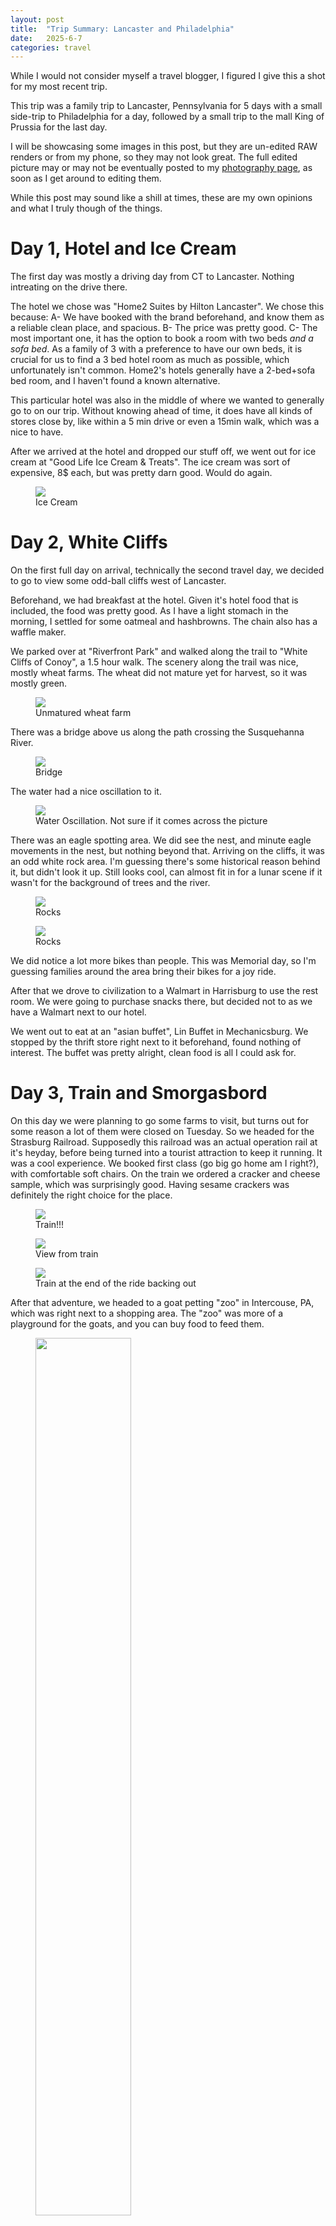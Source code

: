 ```yaml
---
layout: post
title:  "Trip Summary: Lancaster and Philadelphia"
date:   2025-6-7
categories: travel
---
```


While I would not consider myself a travel blogger, I figured I give this a shot for my most recent trip.

This trip was a family trip to Lancaster, Pennsylvania for 5 days with a small side-trip to Philadelphia for a day, followed by a small trip to the mall King of Prussia for the last day.

I will be showcasing some images in this post, but they are un-edited RAW renders or from my phone, so they may not look great. The full edited picture may or may not be eventually posted to my [photography page](photo.electro707.com), as soon as I get around to editing them.

While this post may sound like a shill at times, these are my own opinions and what I truly though of the things.

# Day 1, Hotel and Ice Cream

The first day was mostly a driving day from CT to Lancaster. Nothing intreating on the drive there.

The hotel we chose was "Home2 Suites by Hilton Lancaster". We chose this because:
A- We have booked with the brand beforehand, and know them as a reliable clean place, and spacious.
B- The price was pretty good.
C- The most important one, it has the option to book a room with two beds *and a sofa bed*. As a family of 3 with a preference to have our own beds, it is crucial for us to find a 3 bed hotel room as much as possible, which unfortunately isn't common. Home2's hotels generally have a 2-bed+sofa bed room, and I haven't found a known alternative.

This particular hotel was also in the middle of where we wanted to generally go to on our trip.
Without knowing ahead of time, it does have all kinds of stores close by, like within a 5 min drive or even a 15min walk, which was a nice to have.

After we arrived at the hotel and dropped our stuff off, we went out for ice cream at "Good Life Ice Cream & Treats". The ice cream was sort of expensive, 8$ each, but was pretty darn good. Would do again.

<figure>
<img src="{{site.url}}/assets/blog_pics/2025-06-07-travel-lancaster/IMG_8194.JPEG" class="image_center">
<figcaption>Ice Cream</figcaption>
</figure>

# Day 2, White Cliffs

On the first full day on arrival, technically the second travel day, we decided to go to view some odd-ball cliffs west of Lancaster.

Beforehand, we had breakfast at the hotel. Given it's hotel food that is included, the food was pretty good. As I have a light stomach in the morning, I settled for some oatmeal and hashbrowns. The chain also has a waffle maker.

We parked over at "Riverfront Park" and walked along the trail to "White Cliffs of Conoy", a 1.5 hour walk. The scenery along the trail was nice, mostly wheat farms. The wheat did not mature yet for harvest, so it was mostly green.
<figure>
<img src="{{site.url}}/assets/blog_pics/2025-06-07-travel-lancaster/DSC9233.jpg" class="image_center">
<figcaption>Unmatured wheat farm</figcaption>
</figure>

There was a bridge above us along the path crossing the Susquehanna River.
<figure>
<img src="{{site.url}}/assets/blog_pics/2025-06-07-travel-lancaster/DSC9082.jpg" class="image_center">
<figcaption>Bridge</figcaption>
</figure>
The water had a nice oscillation to it.
<figure>
<img src="{{site.url}}/assets/blog_pics/2025-06-07-travel-lancaster/IMG_8011.HEIC.jpg" class="image_center">
<figcaption>Water Oscillation. Not sure if it comes across the picture</figcaption>
</figure>
There was an eagle spotting area. We did see the nest, and minute eagle movements in the nest, but nothing beyond that.
Arriving on the cliffs, it was an odd white rock area. I'm guessing there's some historical reason behind it, but didn't look it up. Still looks cool, can almost fit in for a lunar scene if it wasn't for the background of trees and the river.
<figure>
<img src="{{site.url}}/assets/blog_pics/2025-06-07-travel-lancaster/DSC9108.jpg" class="image_center">
<figcaption>Rocks</figcaption>
</figure>
<figure>
<img src="{{site.url}}/assets/blog_pics/2025-06-07-travel-lancaster/DSC9202.jpg" class="image_center">
<figcaption>Rocks</figcaption>
</figure>
We did notice a lot more bikes than people. This was Memorial day, so I'm guessing families around the area bring their bikes for a joy ride.

After that we drove to civilization to a Walmart in Harrisburg to use the rest room. We were going to purchase snacks there, but decided not to as we have a Walmart next to our hotel.

We went out to eat at an "asian buffet", Lin Buffet in Mechanicsburg. We stopped by the thrift store right next to it beforehand, found nothing of interest. The buffet was pretty alright, clean food is all I could ask for.

# Day 3, Train and Smorgasbord

On this day we were planning to go some farms to visit, but turns out for some reason a lot of them were closed on Tuesday. So we headed for the Strasburg Railroad. Supposedly this railroad was an actual operation rail at it's heyday, before being turned into a tourist attraction to keep it running. It was a cool experience. We booked first class (go big go home am I right?), with comfortable soft chairs.
On the train we ordered a cracker and cheese sample, which was surprisingly good. Having sesame crackers was definitely the right choice for the place.
<figure>
<img src="{{site.url}}/assets/blog_pics/2025-06-07-travel-lancaster/DSC9242.jpg" class="image_center">
<figcaption>Train!!!</figcaption>
</figure>

<figure>
<img src="{{site.url}}/assets/blog_pics/2025-06-07-travel-lancaster/DSC9278.jpg" class="image_center">
<figcaption>View from train</figcaption>
</figure>

<figure>
<img src="{{site.url}}/assets/blog_pics/2025-06-07-travel-lancaster/DSC9310.jpg" class="image_center">
<figcaption>Train at the end of the ride backing out</figcaption>
</figure>


After that adventure, we headed to a goat petting "zoo" in Intercouse, PA, which was right next to a shopping area. The "zoo" was more of a playground for the goats, and you can buy food to feed them.

<figure>
<img src="{{site.url}}/assets/blog_pics/2025-06-07-travel-lancaster/DSC9332.jpg" class="image_center" style="width: 60%;">
<figcaption>Goat</figcaption>
</figure>


One of goats tried to grab unto one of my family member's bright colored clothing, and it accidentally bit them a bit. Nothing too severe, but something to remember the place by.
The shops nearby were nice. We didn't get any food from them as we already knew where we wanted to eat, but I did buy this cute bird from one of the shop. Still made in China...of course
<TODO: IMAGE>

Speaking of food, we planned it ahead of them, and thus headed down to the Shady Maple Smorgasbord. Supposedly the biggest buffet in the country.
It was sort of expensive, at 30$ per head, but the food was excellent. There was less food variety than we expected given its size, but I would rather have less variety for higher quality food, which this was.
They did have a lot of desert cakes, so definitely leave room for treats if you arrive there.
I did like that they built in a 12% service fee on entry (oh yeah you pay on entry), and no further tips are requested as written in the table slip you get. I like this, more places should adopt this.

The Smorgasbord also had a pretty large shop right below the buffet. Interesting that they sold these 3d printed trinkets for 8$ each if I recall correctly. Talk about overpriced!
<figure>
<img src="{{site.url}}/assets/blog_pics/2025-06-07-travel-lancaster/IMG_8029.HEIC.jpg" class="image_center" style="width: 50%;">
<figcaption>Overpriced 3D printed things</figcaption>
</figure>

On the drive home I noticed and stopped by a RadioShack. I did not know physical store were still in existence. This one had two full-size traffic light on the outside as well as a vertical antenna laying around. Unfortunately it was closed, so I could not visit.

<figure>
<img src="{{site.url}}/assets/blog_pics/2025-06-07-travel-lancaster/IMG_8030.HEIC.jpg" class="image_center">
<figcaption>Radioshack</figcaption>
</figure>
<figure>
<img src="{{site.url}}/assets/blog_pics/2025-06-07-travel-lancaster/IMG_8032.HEIC.jpg" class="image_center" style="width: 50%;">
<figcaption>Antenna on the outside. Potential future installation?</figcaption>
</figure>

# Day 4, Cave and Hershey

What did the 4th day bring us? Rain!
It wasn't a lot, but enough where we didn't want to do any outdoor activities.

We drove north around Hershey. Before stopping by the city through, we went to the nearby Indian Echo Caverns. This was ~24$ per head for a 45 min tour guide, but I would say it is justified. The guide personal nicely explained the history about the cave and how caves in general form their structure. Something to do with water droplets allowing rocks to form downwards as well as upwards, at a rate of like 1in per century.
This cave is also where the "Pennsylvania Hermit" resided in their later years of life.
This cave was supposedly bough by a person in the 1900's and work was done to add steps and gravel to allow tours similar to the one we went to. Unfortunately the Great Depression hit, so tourism died in the cave. The person who owned it sold it to a family in the 1940's, who slightly remodeled it (added power for lights I think), opened it for tours, and kept it since then. The tour guide told us they worked for the granddaughter for the second owner who bough the cave.

<figure>
<img src="{{site.url}}/assets/blog_pics/2025-06-07-travel-lancaster/DSC9368.jpg" class="image_center">
<figcaption>Cave</figcaption>
</figure>
<figure>5avel-lancaster/DSC9354.jpg" class="image_center">
<figcaption>Lammas!</figcaption>
</figure>

After that nice cave tour, we headed to Hershey city. Yes it is true, the light fixtures are shaped like Kisses in the city.
We knew we did not want to go the Park (we aren't big amusement park fans), so after some driving we stumbled around the free Hershey World, which did have an entrance to the park. Something to keep in mind is parking is free...for 3 hours, in which after that 60$ is charged. I don't think anyone not going to the park or stadium would spend more than 3 hours here, but something to keep in mind.
Hershey World was just a store-front for their chocolates, but it did have a "ride" where they go through and explain how chocolate is made. I'm sure it's all happy and jolly while details like potential slave labor is pushed under the rug.

Something about this park as a whole, and noticeable in the "ride", is their 3d mascots are absolutely cursed. I mean look at this!

<figure>
<img src="{{site.url}}/assets/blog_pics/2025-06-07-travel-lancaster/IMG_8036.HEIC.jpg" class="image_center">
<figcaption>Abomination</figcaption>
</figure>

These mascots are also posted around the city in light post. Somebody should just re-do them.

Hershey World sold chocolate, and not just regular ones. There were a lot of odd-ball chocolates I have not seen beforehand, like PB&J Reeses, cotton candy Hershey, lemon KitKats, and more odd-balls. They also sold supposedly the world's largest hershey bar, which we did not buy as we'll have to transport it home, and did not want it to melt on the way. Plus I don't think I can stomach that much chocolate.

<figure>
<img src="{{site.url}}/assets/blog_pics/2025-06-07-travel-lancaster/IMG_8038.HEIC.jpg" class="image_center">
<figcaption>World's largest chocolate, with Duck!</figcaption>
</figure>

They did have a restaurant thing nearby, we walked in and that's about it.

For dinner, as we were full of buffet from the past two days, we decided on something light. We eventually decided on Mod Pizza, which was next to the hotel (another hotel bonus). This pizza chain was sort of a Subway for pizza, where you can pick toping and they would make it in front of you. The pizza was pretty good for a chain, the dough seems to be hand-made and pressed on the spot, and you can see the pizza pushed in and out of the oven for cooking. The pizza also tasted pretty good, not New Haven tier, but pretty good for cheap pizza.

# Day 5, Farms

On the 5th day, we wanted to visit farms. We first stopped by Old Windmill Farm, but this was closed on that day. Our luck!
We also tried the nearby Cherry Crest farm, but this was closed off due to a private event. We didn't really care that much about this farm, as it seemed like borderline tourist trappy with their 50$ price tag to pet a fluffy cow on top of admission. I don't know how the locals feel about it.

We stopped by the Toy Train museum. This was a showcase of historic model trains as well as some built sets. I'm not that much of a train enthusiast (yet!), but was cool nevertheless. I never realized how large an O gauge was until I saw it in person. For now I'll stick to my N gauge at home....

<figure>
<img src="{{site.url}}/assets/blog_pics/2025-06-07-travel-lancaster/IMG_8051.HEIC.jpg" class="image_center">
<figcaption>Part of one of the many sets made</figcaption>
</figure>


After that, we were sort of lost as to what to do, so we drive around a bit to admire the landscape. For someone in the north-east, seeing relatively flat farmland was pretty neat.

After that small driving adventure, we drove to Stoudtburg Village. This was a nice village area, but the shops seemed closed on that day. Our luck again! It was still a nice walkthrough.
We went inside a thrift store, where I bough some chap-stick; the store had a artisan section. Seems made from a local business, so if it works well for me I might just get some more.
I would love to live here, with the small housing and the community and nearby shops, and there was a house for sale!

<figure>
<img src="{{site.url}}/assets/blog_pics/2025-06-07-travel-lancaster/DSC9510.jpg" class="image_center">
<figcaption>Cool village area</figcaption>
</figure>
<figure>
<img src="{{site.url}}/assets/blog_pics/2025-06-07-travel-lancaster/DSC9514.jpg" class="image_center">
<figcaption>Cool village area</figcaption>
</figure>

After that we drove to September farm. But before that, we stumbled across and made a stop for some park I cannot remember it's name. This one was a nice walkthrough, we saw some people fishing on the river.

<figure>
<img src="{{site.url}}/assets/blog_pics/2025-06-07-travel-lancaster/DSC9520.jpg" class="image_center">
<figcaption>Nice Park</figcaption>
</figure>
<figure>
<img src="{{site.url}}/assets/blog_pics/2025-06-07-travel-lancaster/DSC9552.jpg" class="image_center">
<figcaption>Bridge in park</figcaption>
</figure>

Continuing to September Farm, this was a shop more than a farm-farm. We got some small stuff, including their jam (tasted pretty good when I used it after the trip), a whoopie pie, and a sugar cookie.
The pie was surprisingly light on the stomach, especially how it looked. Same goes for the cookie. Perhaps I am too used to crap cookies that bloat someone per bite.

We then went to a quick ride in downtown Lancaster. It wasn't anything special, looked like New Haven to me. I did stop by that Radioshack I mentioned beforehand again before Lancaster, and they were closed for some electrical rework :P.

We went after to Rosa Rosa pizza, which I heard were known for their spaghetti pizza. It's just pizza stuffed with spaghetti on the inside. We got the smallest size, a regular 14in pie. We got it for two people, my third family member got a separate pizza.
The pizza was delicious, but was cold on some spots. They should heat it up more, the hotter the better for this pizza. It also was VERY FILLING, we underestimated how big it would be.
After two slices gone, mostly because we already were full and the cold spots, we decided to bring it back to the hotel. I could only muster to eat one more slice at the hotel at night before almost exploding, and the rest wasn't eaten. I was so full I had to walk to shake it off, so I walked in the nearby Barns&Nobles.
If you are going to get this pizza, which I do recommend, get at least 4 people to bite in on it. Trust me, one 14in pie is enough.

# Day 6, Philadelphia

This day started out with driving to our next hotel around the Philadelphia area. Due to *reasons*, we booked at another Home2 in King of Prussia. This one was a 1 king room, as we could not find two queen bed rooms, but the two family members who slept in it together were ok with that for one night. I took the sofa bed as per usual. We arrived at ~13:00, and while that was before check-in time, I asked if it was possible to check in early. They had a room available and gave it to us. This was nice as it allowed us to drop off our stuff and not wait until we got back.

Back from? Well the city Philadelphia of course! We walked to the nearby bus stop to take the 124 train to market st. and 8th avenue. We sprinted as I noticed on my Transit app the bus was arriving soon, and we arrived only 4 minutes early. It is nice when somewhat usable public transport exists, imagine if we had to *drive* into the city. Yikes!

After landing, we walked to Liberty Bell center. The place was administered by the National Park Service, hand had a security checkpoint. I did have my Leatherman in my backpack, but they me through as long as I don't bring it out. Fair enough! I would have also accepted if they are able to hold it at the entrance, which they may have.
The center was nice with historical reading to the history nerds, and of course was the Bell. There was a park ranger around answering questions. He seemed enthusiastic abd knowledgeable about the Bell and it's history.

<figure>
<img src="{{site.url}}/assets/blog_pics/2025-06-07-travel-lancaster/DSC9558.jpg" class="image_center">
<figcaption>The Bell</figcaption>
</figure>

After that we walked to Independence Hall, which we took a guided tour inside the building. The ranger was explaining the history of our independence inside the halls, so that was cool.
Turns out the reason Boston cared so much about tea (remember the Tea Party?) is because back then they did not filter their water, and people would get sick or even die from it. They did not know back then, but because they boiled the water in making tea, they did not get sick when drinking tea. So they though at the time tea has some *magic property* that allowed one to not get sick drinking it, so they made it their defacto standard drink.
Supposedly the chair in the back of the legislative room we toured was the original one Washington sat on, so that was cool.
There was also a small museum at one of the exits, which had some historical items and their description.

<figure>
<img src="{{site.url}}/assets/blog_pics/2025-06-07-travel-lancaster/DSC9628.jpg" class="image_center">
<figcaption>Inside Independence Hall, the chair in the center is where Washington sat at</figcaption>
</figure>

After that we walked a bit east, before deciding to head to eat. One family member suggested Angelo's Pizza for the classic Philadelphia cheesesteak. The place didn't have a long wait line, but after placing our order we had to wait 45 min for our food. The place seemed very busy, some 10-15 people working in the relatively small shop with 2-3 people taking orders, either in person or on the phone. We decided to talk to a Target while we waited and got some snacks. On the walk back I was texted that the food was ready, so that was nice timing. After grabbing our food and paying, we walked to a nearby park we saw on the way back, Hawthorne Park.

The food was beyond excellent, the best cheesesteak I've had. For 16$ each, you are paying for one of the best cheesesteaks, at least what from what I had. The steak, cheese, and sesame bread blended perfectly. The portion size was also huge, so we took half back to the hotel. If you are in Philadelphia, I highly recommend you check out this place.

<figure>
<img src="{{site.url}}/assets/blog_pics/2025-06-07-travel-lancaster/IMG_8117.HEIC.jpg" class="image_center">
<figcaption>Best cheesesteak in my existence (so far)</figcaption>
</figure>

While we waited for the bus back afterwards, we walked around City Hall. We saw one of these "mirror portal" video stream things there cycling between different countries, so that was cool to see. A guy with a cool dog on a bike also stopped by.

<figure>
<img src="{{site.url}}/assets/blog_pics/2025-06-07-travel-lancaster/DSC9646.jpg" class="image_center">
<figcaption>City Hall</figcaption>
</figure>
<figure>
<img src="{{site.url}}/assets/blog_pics/2025-06-07-travel-lancaster/DSC9716.jpg" class="image_center">
<figcaption>Man on bike with dog</figcaption>
</figure>
<figure>
<img src="{{site.url}}/assets/blog_pics/2025-06-07-travel-lancaster/DSC9648.jpg" class="image_center">
<figcaption>Mirror Portal thing</figcaption>
</figure>

We then walked to JKF Plaza, a nice area, before our bus arrived and riding back to the hotel.

# Day 7, Mall and Return

This was the last day of our trip, but before driving back to CT after checking out of the hotel, we stopped by the King of Prussia mall. This was the 4th biggest mall in the country, and I agree. Mostly name-brand luxury shops with some small shops here and there. So a typical American mall.
Of note-worthiness was a large 5-Below at the mall (not sure how they make enough profit to be sustainable), a Porche center where I saw two Porches on display, and a not-opened-yet Netfix House. I did not know they delved into the irl showcase business.

After that was the driving back home, and the conclusion of this family trip.